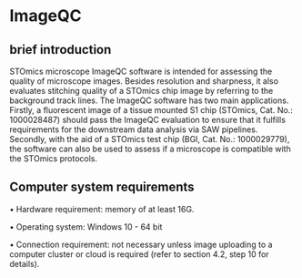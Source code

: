 # ImageQC
## brief introduction
STOmics microscope ImageQC software is intended for assessing the quality of microscope images. Besides resolution and sharpness, it also evaluates stitching quality of a STOmics chip image by referring to the background track lines. The ImageQC software has two main applications. Firstly, a fluorescent image of a tissue mounted S1 chip (STOmics, Cat. No.: 1000028487) should pass the ImageQC evaluation to ensure that it fulfills requirements for the downstream data analysis via SAW pipelines. Secondly, with the aid of a STOmics test chip (BGI, Cat. No.: 1000029779), the software can also be used to assess if a microscope is compatible with the STOmics protocols. 

 
## Computer system requirements 

•	Hardware requirement: memory of at least 16G.

•	Operating system: Windows 10 - 64 bit 

•	Connection requirement: not necessary unless image uploading to a computer cluster or cloud is required (refer to section 4.2, step 10 for details). 
